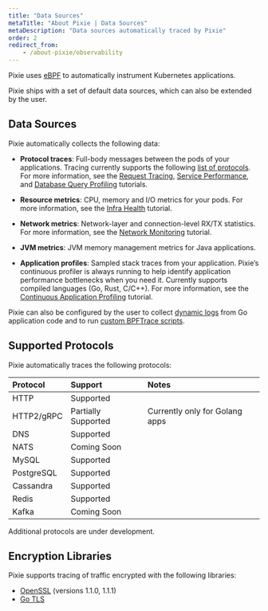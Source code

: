 ```yaml
---
title: "Data Sources"
metaTitle: "About Pixie | Data Sources"
metaDescription: "Data sources automatically traced by Pixie"
order: 2
redirect_from:
    - /about-pixie/observability
---
```


Pixie uses [eBPF](https://www.brendangregg.com/ebpf.html) to automatically instrument Kubernetes applications.

Pixie ships with a set of default data sources, which can also be extended by the user.

## Data Sources

Pixie automatically collects the following data:

* **Protocol traces**: Full-body messages between the pods of your applications. Tracing currently supports the following [list of protocols](/about-pixie/data-sources#supported-protocols). For more information, see the [Request Tracing](/tutorials/pixie-101/request-tracing), [Service Performance](/tutorials/pixie-101/service-performance), and [Database Query Profiling](/tutorials/pixie-101/database-query-profiling) tutorials.

* **Resource metrics**: CPU, memory and I/O metrics for your pods. For more information, see the [Infra Health](/tutorials/pixie-101/infra-health) tutorial.

* **Network metrics**: Network-layer and connection-level RX/TX statistics. For more information, see the [Network Monitoring](/tutorials/pixie-101/network-monitoring) tutorial.

* **JVM metrics**: JVM memory management metrics for Java applications.

* **Application profiles**: Sampled stack traces from your application. Pixie’s continuous profiler is always running to help identify application performance bottlenecks when you need it. Currently supports compiled languages (Go, Rust, C/C++). For more information, see the [Continuous Application Profiling](/tutorials/pixie-101/profiler/) tutorial.

Pixie can also be configured by the user to collect [dynamic logs](/tutorials/custom-data/dynamic-go-logging/) from Go application code and to run [custom BPFTrace scripts](/tutorials/custom-data/distributed-bpftrace-deployment).

## Supported Protocols

Pixie automatically traces the following protocols:

| Protocol      | Support             | Notes                          |
| :------------ | :------------------ | :----------------------------- |
| HTTP          | Supported           |                                |
| HTTP2/gRPC    | Partially Supported | Currently only for Golang apps |
| DNS           | Supported           |                                |
| NATS          | Coming Soon         |                                |
| MySQL         | Supported           |                                |
| PostgreSQL    | Supported           |                                |
| Cassandra     | Supported           |                                |
| Redis         | Supported           |                                |
| Kafka         | Coming Soon         |                                |

Additional protocols are under development.

## Encryption Libraries

Pixie supports tracing of traffic encrypted with the following libraries:

* [OpenSSL](https://www.openssl.org/) (versions 1.1.0, 1.1.1)
* [Go TLS](https://golang.org/pkg/crypto/tls/)
